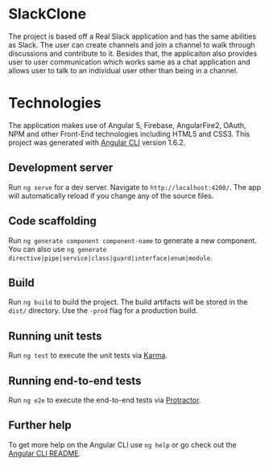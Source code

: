 # SlackClone
The project is based off a Real Slack application and has the same abilities as Slack. The user can create channels and join a channel to walk through discussions and contribute to it. Besides that, the applicaiton also provides user to user communication which works same as a chat application and allows user to talk to an individual user other than being in a channel. 

# Technologies
The application makes use of Angular 5, Firebase, AngularFire2, OAuth, NPM and other Front-End technologies including HTML5 and CSS3.
This project was generated with [Angular CLI](https://github.com/angular/angular-cli) version 1.6.2.

## Development server

Run `ng serve` for a dev server. Navigate to `http://localhost:4200/`. The app will automatically reload if you change any of the source files.

## Code scaffolding

Run `ng generate component component-name` to generate a new component. You can also use `ng generate directive|pipe|service|class|guard|interface|enum|module`.

## Build

Run `ng build` to build the project. The build artifacts will be stored in the `dist/` directory. Use the `-prod` flag for a production build.

## Running unit tests

Run `ng test` to execute the unit tests via [Karma](https://karma-runner.github.io).

## Running end-to-end tests

Run `ng e2e` to execute the end-to-end tests via [Protractor](http://www.protractortest.org/).

## Further help

To get more help on the Angular CLI use `ng help` or go check out the [Angular CLI README](https://github.com/angular/angular-cli/blob/master/README.md).
